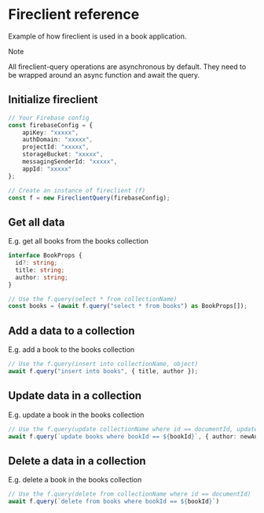 # Fireclient reference
Example of how fireclient is used in a book application.

> [!NOTE]  
> All fireclient-query operations are asynchronous by default. 
> They need to be wrapped around an async function and await the query.

## Initialize fireclient
```ts
// Your Firebase config
const firebaseConfig = {
    apiKey: "xxxxx",
    authDomain: "xxxxx",
    projectId: "xxxxx",
    storageBucket: "xxxxx",
    messagingSenderId: "xxxxx",
    appId: "xxxxx"
};

// Create an instance of fireclient (f)
const f = new FireclientQuery(firebaseConfig);
```

## Get all data
E.g. get all books from the books collection
```ts
interface BookProps {
  id?: string;
  title: string;
  author: string;
}

// Use the f.query(select * from collectionName)
const books = (await f.query("select * from books") as BookProps[]);
```

## Add a data to a collection
E.g. add a book to the books collection
```ts
// Use the f.query(insert into collectionName, object)
await f.query("insert into books", { title, author });
```

## Update data in a collection
E.g. update a book in the books collection
```ts
// Use the f.query(update collectionName where id == documentId, updatedFields)
await f.query(`update books where bookId == ${bookId}`, { author: newAuthor });
```

## Delete a data in a collection
E.g. delete a book in the books collection
```ts
// Use the f.query(delete from collectionName where id == documentId)
await f.query(`delete from books where bookId == ${bookId}`)
```